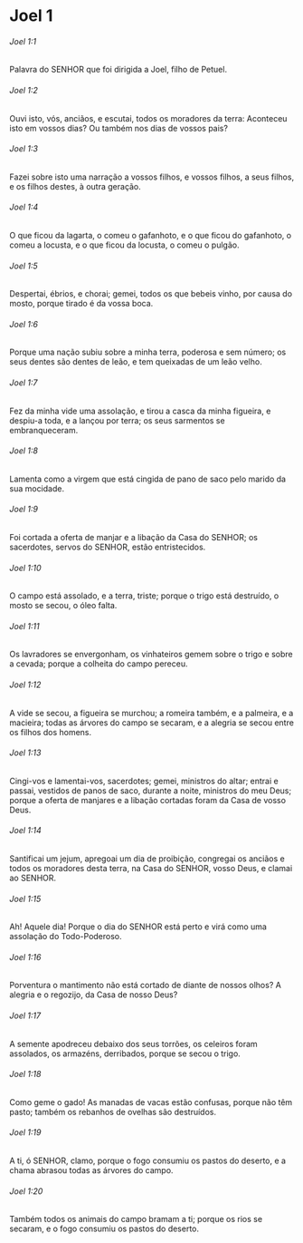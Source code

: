 # Joel 1

###### Joel 1:1

Palavra do SENHOR que foi dirigida a Joel, filho de Petuel.

###### Joel 1:2

Ouvi isto, vós, anciãos, e escutai, todos os moradores da terra: Aconteceu isto em vossos dias? Ou também nos dias de vossos pais?

###### Joel 1:3

Fazei sobre isto uma narração a vossos filhos, e vossos filhos, a seus filhos, e os filhos destes, à outra geração.

###### Joel 1:4

O que ficou da lagarta, o comeu o gafanhoto, e o que ficou do gafanhoto, o comeu a locusta, e o que ficou da locusta, o comeu o pulgão.

###### Joel 1:5

Despertai, ébrios, e chorai; gemei, todos os que bebeis vinho, por causa do mosto, porque tirado é da vossa boca.

###### Joel 1:6

Porque uma nação subiu sobre a minha terra, poderosa e sem número; os seus dentes são dentes de leão, e tem queixadas de um leão velho.

###### Joel 1:7

Fez da minha vide uma assolação, e tirou a casca da minha figueira, e despiu-a toda, e a lançou por terra; os seus sarmentos se embranqueceram.

###### Joel 1:8

Lamenta como a virgem que está cingida de pano de saco pelo marido da sua mocidade.

###### Joel 1:9

Foi cortada a oferta de manjar e a libação da Casa do SENHOR; os sacerdotes, servos do SENHOR, estão entristecidos.

###### Joel 1:10

O campo está assolado, e a terra, triste; porque o trigo está destruído, o mosto se secou, o óleo falta.

###### Joel 1:11

Os lavradores se envergonham, os vinhateiros gemem sobre o trigo e sobre a cevada; porque a colheita do campo pereceu.

###### Joel 1:12

A vide se secou, a figueira se murchou; a romeira também, e a palmeira, e a macieira; todas as árvores do campo se secaram, e a alegria se secou entre os filhos dos homens.

###### Joel 1:13

Cingi-vos e lamentai-vos, sacerdotes; gemei, ministros do altar; entrai e passai, vestidos de panos de saco, durante a noite, ministros do meu Deus; porque a oferta de manjares e a libação cortadas foram da Casa de vosso Deus.

###### Joel 1:14

Santificai um jejum, apregoai um dia de proibição, congregai os anciãos e todos os moradores desta terra, na Casa do SENHOR, vosso Deus, e clamai ao SENHOR.

###### Joel 1:15

Ah! Aquele dia! Porque o dia do SENHOR está perto e virá como uma assolação do Todo-Poderoso.

###### Joel 1:16

Porventura o mantimento não está cortado de diante de nossos olhos? A alegria e o regozijo, da Casa de nosso Deus?

###### Joel 1:17

A semente apodreceu debaixo dos seus torrões, os celeiros foram assolados, os armazéns, derribados, porque se secou o trigo.

###### Joel 1:18

Como geme o gado! As manadas de vacas estão confusas, porque não têm pasto; também os rebanhos de ovelhas são destruídos.

###### Joel 1:19

A ti, ó SENHOR, clamo, porque o fogo consumiu os pastos do deserto, e a chama abrasou todas as árvores do campo.

###### Joel 1:20

Também todos os animais do campo bramam a ti; porque os rios se secaram, e o fogo consumiu os pastos do deserto.

